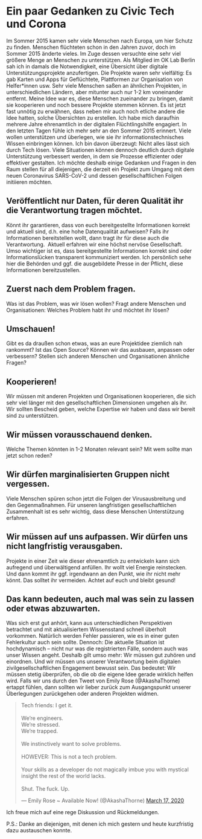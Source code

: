 # Ein paar Gedanken zu Civic Tech und Corona

Im Sommer 2015 kamen sehr viele Menschen nach Europa, um hier Schutz zu finden. Menschen flüchteten schon in den Jahren zuvor, doch im Sommer 2015 änderte vieles. Im Zuge dessen versuchte eine sehr viel größere Menge an Menschen zu unterstützen. Als Mitglied im OK Lab Berlin sah ich in damals die Notwendigkeit, eine Übersicht über digitale Unterstützungsprojekte anzufertigen. Die Projekte waren sehr vielfältig: Es gab Karten und Apps für Geflüchtete, Plattformen zur Organisation von Helfer*innen usw. Sehr viele Menschen saßen an ähnlichen Projekten, in unterschiedlichen Ländern, aber mitunter auch nur 1-2 km voneinander entfernt. Meine Idee war es, diese Menschen zueinander zu bringen, damit sie kooperieren und noch bessere Projekte stemmen können. Es ist jetzt fast unnötig zu erwähnen, dass neben mir auch noch etliche andere die Idee hatten, solche Übersichten zu erstellen. Ich habe mich daraufhin mehrere Jahre ehrenamtlich in der digitalen Flüchtlingshilfe engagiert. 
In den letzten Tagen fühle ich mehr sehr an den Sommer 2015 erinnert. Viele wollen unterstützen und überlegen, wie sie ihr informationstechnisches Wissen einbringen können. Ich bin davon überzeugt: Nicht alles lässt sich durch Tech lösen. Viele Situationen können dennoch deutlich durch digitale Unterstützung verbessert werden, in dem sie Prozesse effizienter oder effektiver gestalten. Ich möchte deshalb einige Gedanken und Fragen in den Raum stellen für all diejenigen, die derzeit ein Projekt zum Umgang mit dem neuen Coronavirus SARS-CoV-2 und dessen gesellschaftlichen Folgen initiieren möchten.


## Veröffentlicht nur Daten, für deren Qualität ihr die Verantwortung tragen möchtet.
Könnt ihr garantieren, dass von euch bereitgestellte Informationen korrekt und aktuell sind, d.h. eine hohe Datenqualität aufweisen? Falls ihr Informationen bereitstellen wollt, dann tragt ihr für diese auch die Verantwortung.  Aktuell erfahren wir eine höchst nervöse Gesellschaft. Umso wichtiger ist es, dass bereitgestellte Informationen korrekt sind oder Informationslücken transparent kommuniziert werden. Ich persönlich sehe hier die Behörden und ggf. die ausgebildete Presse in der Pflicht, diese Informationen bereitzustellen. 
## Zuerst nach dem Problem fragen.
Was ist das Problem, was wir lösen wollen? Fragt andere Menschen und Organisationen: Welches Problem habt ihr und möchtet ihr lösen? 
## Umschauen!
Gibt es da draußen schon etwas, was an eure Projektidee ziemlich nah rankommt? Ist das Open Source? Können wir das ausbauen, anpassen oder verbessern? Stellen sich anderen Menschen und Organisationen ähnliche Fragen?
## Kooperieren!
Wir müssen mit anderen Projekten und Organisationen kooperieren, die sich sehr viel länger mit den gesellschaftlichen Dimensionen umgehen als ihr. Wir sollten Bescheid geben, welche Expertise wir haben und dass wir bereit sind zu unterstützen.
## Wir müssen vorausschauend denken. 
Welche Themen könnten in 1-2 Monaten relevant sein? Mit wem sollte man jetzt schon reden?
## Wir dürfen marginalisierten Gruppen nicht vergessen.
Viele Menschen spüren schon jetzt die Folgen der Virusausbreitung und den Gegenmaßnahmen. Für unseren langfristigen gesellschaftlichen Zusammenhalt ist es sehr wichtig, dass diese Menschen Unterstützung erfahren. 
## Wir müssen auf uns aufpassen. Wir dürfen uns nicht langfristig verausgaben.
Projekte in einer Zeit wie dieser ehrenamtlich zu entwickeln kann sich aufregend und überwältigend anfüllen. Ihr wollt viel Energie reinstecken. Und dann kommt ihr ggf. irgendwann an den Punkt, wie ihr nicht mehr könnt. Das solltet ihr vermeiden. Achtet auf euch und bleibt gesund! 

## Das kann bedeuten, auch mal was sein zu lassen oder etwas abzuwarten. 
Was sich erst gut anhört, kann aus unterschiedlichen Perspektiven betrachtet und mit aktualisiertem Wissensstand schnell überholt vorkommen. Natürlich werden Fehler passieren, wie es in einer guten Fehlerkultur auch sein sollte. Dennoch: Die aktuelle Situation ist hochdynamisch – nicht nur was die registrierten Fälle, sondern auch was unser Wissen angeht. Deshalb gilt umso mehr: Wir müssen gut zuhören und einordnen. Und wir müssen uns unserer Verantwortung beim digitalen zivilgesellschaftlichen Engagement bewusst sein. Das bedeutet: Wir müssen stetig überprüfen, ob die ob die eigene Idee gerade wirklich helfen wird. Falls wir uns durch den Tweet von Emily Rose (@AkashaThorne) ertappt fühlen, dann sollten wir lieber zurück zum Ausgangspunkt unserer Überlegungen zurückgehen oder anderen Projekten widmen. 

<blockquote class="twitter-tweet"><p lang="en" dir="ltr">Tech friends: I get it.<br><br>We’re engineers.<br>We’re stressed.<br>We’re trapped.<br><br>We instinctively want to solve problems.<br><br>HOWEVER: This is not a tech problem.<br><br>Your skills as a developer do not magically imbue you with mystical insight the rest of the world lacks.<br><br>Shut. The fuck. Up.</p>&mdash; Emily Rose ~ Available Now! (@AkashaThorne) <a href="https://twitter.com/AkashaThorne/status/1239968186826493953?ref_src=twsrc%5Etfw">March 17, 2020</a></blockquote>

Ich freue mich auf eine rege Diskussion und Rückmeldungen.

P.S.: Danke an diejenigen, mit denen ich mich gestern und heute kurzfristig dazu austauschen konnte. 

